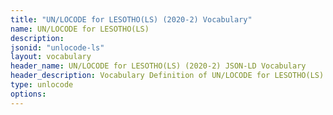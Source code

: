 ```yaml
---
title: "UN/LOCODE for LESOTHO(LS) (2020-2) Vocabulary"
name: UN/LOCODE for LESOTHO(LS) 
description: 
jsonid: "unlocode-ls"
layout: vocabulary
header_name: UN/LOCODE for LESOTHO(LS) (2020-2) JSON-LD Vocabulary
header_description: Vocabulary Definition of UN/LOCODE for LESOTHO(LS) (2020-2) semantics in HTML format. JSON-LD format is available at [unlocode-ls.jsonld](/vocabulary/unlocode-ls.jsonld)
type: unlocode
options:
---
```

